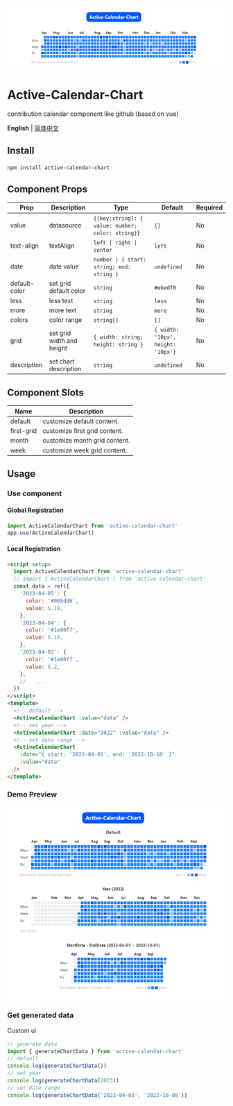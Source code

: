 ![header](./header.png)

# Active-Calendar-Chart

contribution calendar component like github (based on vue)

**English** | [简体中文](./README.zh-CN.md)

## Install

`npm install active-calendar-chart`

## Component Props

| Prop          | Description               | Type                                              | Default                            | Required |
| ------------- | ------------------------- | ------------------------------------------------- | ---------------------------------- | -------- |
| value         | datasource                | `{[key:string]: { value: number; color: string}}` | `{}`                               | No      |
| text-align    | textAlign                 | `left \| right \| center`                         | `left`                             | No       |
| date          | date value                | `number \| { start: string; end: string }`        | `undefined`                        | No       |
| default-color | set grid default color    | `string`                                          | `#ebedf0`                          | No       |
| less          | less text                 | `string`                                          | `less`                             | No       |
| more          | more text                 | `string`                                          | `more`                             | No       |
| colors        | color range               | `string[]`                                        | `[]`                               | No       |
| grid          | set grid width and height | `{ width: string; height: string }`               | `{ width: '10px', height: '10px'}` | No       |
| description   | set chart description     | `string`                                          | `undefined`                        | No       |

## Component Slots

| Name       | Description                   |
| ---------- | ----------------------------- |
| default    | customize default content.    |
| first-grid | customize first grid content. |
| month      | customize month grid content. |
| week       | customize week grid content.  |

## Usage

### Use component

#### Global Registration

```ts
import ActiveCalendarChart from 'active-calendar-chart'
app.use(ActiveCalendarChart)
```

#### Local Registration

```html
<script setup>
  import ActiveCalendarChart from 'active-calendar-chart'
  // import { ActiveCalendarChart } from 'active-calendar-chart'
  const data = ref({
    '2023-04-05': {
      color: '#005dd6',
      value: 5.19,
    },
    '2023-04-04': {
      color: '#1e80ff',
      value: 5.19,
    },
    '2023-04-03': {
      color: '#1e80ff',
      value: 5.2,
    },
    //   ...
  })
</script>
<template>
  <!-- default -->
  <ActiveCalendarChart :value="data" />
  <!-- set year -->
  <ActiveCalendarChart :date="2022" :value="data" />
  <!-- set date range -->
  <ActiveCalendarChart
    :date="{ start: '2022-04-01', end: '2022-10-10' }"
    :value="data"
  />
</template>
```

### Demo Preview

![demo](./demo.png)

### Get generated data

Custom ui

```ts
// generate data
import { generateChartData } from 'active-calendar-chart'
// default
console.log(generateChartData())
// set year
console.log(generateChartData(2023))
// set date range
console.log(generateChartData('2022-04-01', '2022-10-08'))
```
